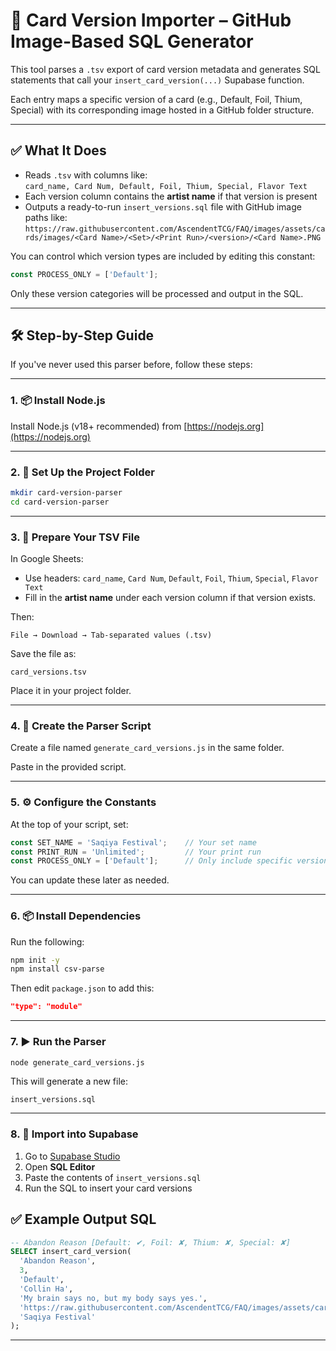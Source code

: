 # 🔄 Card Version Importer – GitHub Image-Based SQL Generator

This tool parses a `.tsv` export of card version metadata and generates SQL statements that call your `insert_card_version(...)` Supabase function.

Each entry maps a specific version of a card (e.g., Default, Foil, Thium, Special) with its corresponding image hosted in a GitHub folder structure.

---

## ✅ What It Does

- Reads `.tsv` with columns like:  
  `card_name, Card Num, Default, Foil, Thium, Special, Flavor Text`
- Each version column contains the **artist name** if that version is present
- Outputs a ready-to-run `insert_versions.sql` file with GitHub image paths like:  
  `https://raw.githubusercontent.com/AscendentTCG/FAQ/images/assets/cards/images/<Card Name>/<Set>/<Print Run>/<version>/<Card Name>.PNG`

You can control which version types are included by editing this constant:

```js
const PROCESS_ONLY = ['Default'];
```

Only these version categories will be processed and output in the SQL.

---

## 🛠 Step-by-Step Guide

If you've never used this parser before, follow these steps:

---

### 1. 📦 Install Node.js

Install Node.js (v18+ recommended) from [https://nodejs.org](https://nodejs.org)

---

### 2. 📁 Set Up the Project Folder

```bash
mkdir card-version-parser
cd card-version-parser
```

---

### 3. 🧾 Prepare Your TSV File

In Google Sheets:
- Use headers: `card_name`, `Card Num`, `Default`, `Foil`, `Thium`, `Special`, `Flavor Text`
- Fill in the **artist name** under each version column if that version exists.

Then:

```
File → Download → Tab-separated values (.tsv)
```

Save the file as:

```
card_versions.tsv
```

Place it in your project folder.

---

### 4. 🧠 Create the Parser Script

Create a file named `generate_card_versions.js` in the same folder.

Paste in the provided script.

---

### 5. ⚙️ Configure the Constants

At the top of your script, set:

```js
const SET_NAME = 'Saqiya Festival';    // Your set name
const PRINT_RUN = 'Unlimited';         // Your print run
const PROCESS_ONLY = ['Default'];      // Only include specific version types
```

You can update these later as needed.

---

### 6. 📦 Install Dependencies

Run the following:

```bash
npm init -y
npm install csv-parse
```

Then edit `package.json` to add this:

```json
"type": "module"
```

---

### 7. ▶️ Run the Parser

```bash
node generate_card_versions.js
```

This will generate a new file:

```
insert_versions.sql
```

---

### 8. 🧠 Import into Supabase

1. Go to [Supabase Studio](https://app.supabase.com/)  
2. Open **SQL Editor**  
3. Paste the contents of `insert_versions.sql`  
4. Run the SQL to insert your card versions


## ✅ Example Output SQL

```sql
-- Abandon Reason [Default: ✔, Foil: ✘, Thium: ✘, Special: ✘]
SELECT insert_card_version(
  'Abandon Reason',
  3,
  'Default',
  'Collin Ha',
  'My brain says no, but my body says yes.',
  'https://raw.githubusercontent.com/AscendentTCG/FAQ/images/assets/cards/images/Abandon%20Reason/Saqiya Festival/Unlimited/default/Abandon%20Reason.PNG',
  'Saqiya Festival'
);
```

---
